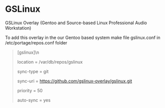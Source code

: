 # GSLinux
GSLinux Overlay (Gentoo and Source-based Linux Professional Audio Workstation)

To add this overlay in the our Gentoo based system make file gslinux.conf in /etc/portage/repos.conf folder

>[gslinux]\n
>
>location = /var/db/repos/gslinux
>
>sync-type = git
>
>sync-uri = https://github.com/gslinux-overlay/gslinux.git
>
>priority = 50
>
>auto-sync = yes
